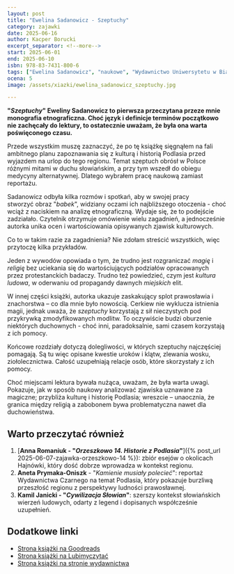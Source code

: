 ```yaml
---
layout: post
title: "Ewelina Sadanowicz - Szeptuchy"
category: zajawki
date: 2025-06-16
author: Kacper Borucki
excerpt_separator: <!--more-->
start: 2025-06-01
end: 2025-06-10
isbn: 978-83-7431-800-6
tags: ["Ewelina Sadanowicz", "naukowe", "Wydawnictwo Uniwersytetu w Białymstoku", "Podlasie", "etnografia"]
ocena: 5
image: /assets/xiazki/ewelina_sadanowicz_szeptuchy.jpg

---
```


**"*Szeptuchy*" Eweliny Sadanowicz to pierwsza przeczytana przeze mnie monografia etnograficzna. Choć język i definicje terminów początkowo nie zachęcały do lektury, to ostatecznie uważam, że była ona warta poświęconego czasu.**

<!--more-->

Przede wszystkim muszę zaznaczyć, że po tę książkę sięgnąłem na fali ambitnego planu zapoznawania się z kulturą i historią Podlasia przed wyjazdem na urlop do tego regionu. Temat szeptuch obrósł w Polsce różnymi mitami w duchu słowiańskim, a przy tym wszedł do obiegu medycyny alternatywnej. Dlatego wybrałem pracę naukową zamiast reportażu.

Sadanowicz odbyła kilka rozmów i spotkań, aby w swojej pracy stworzyć obraz "*babek*", widziany oczami ich najbliższego otoczenia - choć wciąż z naciskiem na analizę etnograficzną. Wydaje się, że to podejście zadziałało. Czytelnik otrzymuje omówienie wielu zagadnień, a jednocześnie autorka unika ocen i wartościowania opisywanych zjawisk kulturowych.

Co to w takim razie za zagadnienia? Nie zdołam streścić wszystkich, więc przytoczę kilka przykładów.

Jeden z wywodów opowiada o tym, że trudno jest rozgraniczać *magię* i *religię* bez uciekania się do wartościujących podziałów opracowanych przez protestanckich badaczy. Trudno też powiedzieć, czym jest *kultura ludowa*,  w oderwaniu od propagandy dawnych *miejskich* elit.

W innej części książki, autorka ukazuje zaskakujący splot prawosławia i znachorstwa – co dla mnie było nowością. Cerkiew nie wyklucza istnienia magii, jednak uważa, że *szeptuchy* korzystają z sił nieczystych pod przykrywką zmodyfikowanych modlitw. To oczywiście budzi oburzenie niektórych duchownych - choć inni, paradoksalnie, sami czasem korzystają z ich pomocy.

Końcowe rozdziały dotyczą dolegliwości, w których szeptuchy najczęściej pomagają. Są tu więc opisane kwestie uroków i klątw, zlewania wosku, ziołolecznictwa. Całość uzupełniają relacje osób, które skorzystały z ich pomocy.

Choć miejscami lektura bywała nużąca, uważam, że była warta uwagi. Pokazuje, jak w sposób naukowy analizować zjawiska uznawane za magiczne; przybliża kulturę i historię Podlasia; wreszcie – unaocznia, że granica między religią a zabobonem bywa problematyczna nawet dla duchowieństwa.

## Warto przeczytać również

1. [**Anna Romaniuk - "*Orzeszkowo 14. Historie z Podlasia*"**]({% post_url 2025-06-07-zajawka-orzeszkowo-14 %}): zbiór esejów o okolicach Hajnówki, który dość dobrze wprowadza w kontekst regionu.
2. **Aneta Prymaka-Oniszk** - "*Kamienie musiały polecieć*": reportaż Wydawnictwa Czarnego na temat Podlasia, który pokazuje burzliwą przeszłość regionu z perspektywy ludności prawosławnej.
3. **Kamil Janicki - "*Cywilizacja Słowian*"**: szerszy kontekst słowiańskich wierzeń ludowych, odarty z legend i dopisanych współcześnie uzupełnień.

## Dodatkowe linki

- [Strona książki na Goodreads](https://www.goodreads.com/book/show/220246215-szeptuchy-religijno-ludowa-na-podlasiu)
- [Strona książki na Lubimyczytać](https://lubimyczytac.pl/ksiazka/5180905/szeptuchy-religijnosc-ludowa-na-podlasiu)
- [Strona książki na stronie wydawnictwa](https://wydawnictwo.uwb.edu.pl/ksiazka/707-szeptuchy-religijnosc-ludowa-na-podlasiu)
